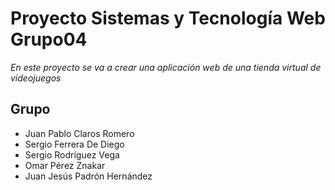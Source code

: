 # Proyecto Sistemas y Tecnología Web Grupo04

_En este proyecto se va a crear una aplicación web de una tienda virtual de videojuegos_

## Grupo
* Juan Pablo Claros Romero
* Sergio Ferrera De Diego
* Sergio Rodríguez Vega
* Omar Pérez Znakar
* Juan Jesús Padrón Hernández